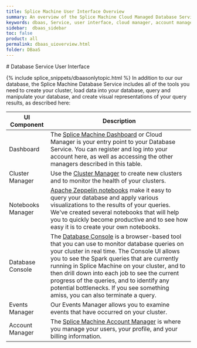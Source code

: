 ```yaml
---
title: Splice Machine User Interface Overview
summary: An overview of the Splice Machine Cloud Managed Database Service.
keywords: dbaas, Service, user interface, cloud manager, account manager, events manager, ui for service
sidebar:  dbaas_sidebar
toc: false
product: all
permalink: dbaas_uioverview.html
folder: DBaaS
---
```

<section>
<div class="TopicContent" data-swiftype-index="true" markdown="1">
# Database Service User Interface

{% include splice_snippets/dbaasonlytopic.html %}
In addition to our our database, the Splice Machine Database Service
includes all of the tools you need to create your cluster, load data
into your database, query and manipulate your database, and create
visual representations of your query results, as described here:

<table>
                <col />
                <col />
                <thead>
                    <tr>
                        <th>UI Component</th>
                        <th>Description</th>
                    </tr>
                </thead>
                <tbody>
                    <tr>
                        <td>Dashboard</td>
                        <td>The <a href="dbaas_cm_intro.html">Splice Machine Dashboard</a> or <span class="ConsoleLink">Cloud Manager</span> is your entry point to your Database Service. You can register and log into your account here, as well as accessing the other managers described in this table.</td>
                    </tr>
                    <tr>
                        <td>Cluster Manager</td>
                        <td>Use the <a href="dbaas_cm_initialstartup.html">Cluster Manager</a> to create new clusters and to monitor the health of your clusters.</td>
                    </tr>
                    <tr>
                        <td>Notebooks Manager</td>
                        <td><a href="dbaas_zep_intro.html">Apache Zeppelin notebooks</a> make it easy to query your database and apply various visualizations to the results of your queries. We've created several notebooks that will help you to quickly become productive and to see how easy it is to create your own notebooks.</td>
                    </tr>
                    <tr>
                        <td>Database Console</td>
                        <td>The <a href="dbconsole_intro.html">Database Console</a> is a browser-based tool that you can use to monitor database queries on your cluster in real time. The Console UI allows you to see the Spark queries that are currently running in Splice Machine on your cluster, and to then drill down into each job to see the current progress of the queries, and to identify any potential bottlenecks. If you see something amiss, you can also terminate a query.</td>
                    </tr>
                    <tr>
                        <td>Events Manager</td>
                        <td>Our <span class="ConsoleLink">Events Manager</span> allows you to examine events that have occurred on your cluster.</td>
                    </tr>
                    <tr>
                        <td>Account Manager</td>
                        <td>The <a href="dbaas_cm_acctmanage.html">Splice Machine Account Manager</a> is where you manage your users, your profile, and your billing information.</td>
                    </tr>
                </tbody>
            </table>
</div>
</section>

